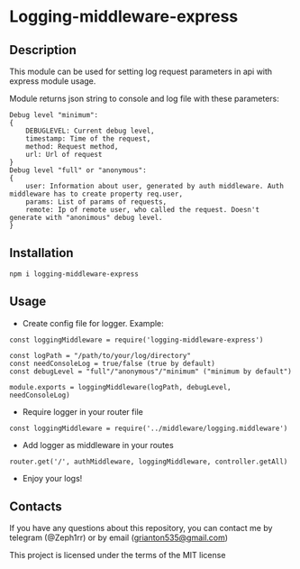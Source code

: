 # Logging-middleware-express

## Description

This module can be used for setting log request parameters in api with express module usage.

Module returns json string to console and log file with these parameters:

```
Debug level "minimum":
{
    DEBUGLEVEL: Current debug level,
    timestamp: Time of the request,
    method: Request method,
    url: Url of request
}
Debug level "full" or "anonymous":
{
    user: Information about user, generated by auth middleware. Auth middleware has to create property req.user,
    params: List of params of requests,
    remote: Ip of remote user, who called the request. Doesn't generate with "anonimous" debug level.
}
```

## Installation

```
npm i logging-middleware-express
```

## Usage

- Create config file for logger. Example:

```
const loggingMiddleware = require('logging-middleware-express')

const logPath = "/path/to/your/log/directory"
const needConsoleLog = true/false (true by default)
const debugLevel = "full"/"anonymous"/"minimum" ("minimum by default")

module.exports = loggingMiddleware(logPath, debugLevel, needConsoleLog)
```

- Require logger in your router file

```
const loggingMiddleware = require('../middleware/logging.middleware')
```

- Add logger as middleware in your routes

```
router.get('/', authMiddleware, loggingMiddleware, controller.getAll)
```

- Enjoy your logs!


## Contacts

If you have any questions about this repository, you can contact me by telegram (@Zeph1rr) or by email (grianton535@gmail.com)

This project is licensed under the terms of the MIT license